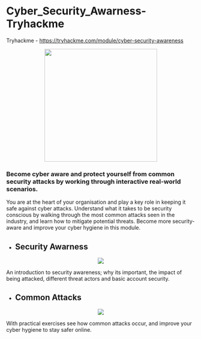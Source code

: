 # Cyber_Security_Awarness-Tryhackme

Tryhackme - https://tryhackme.com/module/cyber-security-awareness

<p align="center">
  <img width="300" height="300" src="https://user-images.githubusercontent.com/94435318/162167504-6f0006b8-85b1-45d3-8270-aab9b25bdf38.png">
</p>

### Become cyber aware and protect yourself from common security attacks by working through interactive real-world scenarios.

You are at the heart of your organisation and play a key role in keeping it safe against cyber attacks. Understand what it takes to be security conscious by walking through the most common attacks seen in the industry, and learn how to mitigate potential threats. Become more security-aware and improve your cyber hygiene in this module.

- ## Security Awarness

<p align="center">
  <img src="https://user-images.githubusercontent.com/94435318/162167951-1240119a-f1fc-4249-ae97-4e77c35c130c.png">
</p>

An introduction to security awareness; why its important, the impact of being attacked, different threat actors and basic account security.

- ## Common Attacks

<p align="center">
  <img src="https://user-images.githubusercontent.com/94435318/162168994-692331b2-e215-446b-9d72-15f6057b5e08.png">
</p>

With practical exercises see how common attacks occur, and improve your cyber hygiene to stay safer online.
